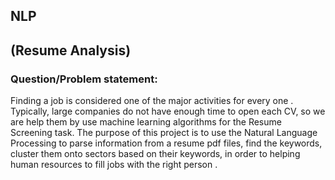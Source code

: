 ##                                                                           NLP 
##                                                                    (Resume Analysis) 
### Question/Problem statement:  

Finding a job is considered one of the major activities for every one .  
Typically, large companies do not have enough time to open each CV, so we are help them by use machine learning algorithms for the Resume Screening task. 
The purpose of this project is to use the Natural Language Processing to parse information from a resume pdf files, find the keywords, cluster them onto sectors based on their keywords, in order to helping human resources to fill jobs with the right person .
